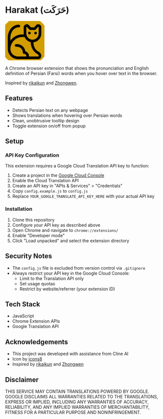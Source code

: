 # Harakat (حَرَکَت) 

<img src="assets/icons/icon128.png" width="128" height="128" />

A Chrome browser extension that shows the pronunciation and English definition of Persian (Farsi) words when you hover over text in the browser.

Inspired by [rikaikun](https://chromewebstore.google.com/detail/rikaikun/jipdnfibhldikgcjhfnomkfpcebammhp) and [Zhongwen](https://chromewebstore.google.com/detail/zhongwen-chinese-english/kkmlkkjojmombglmlpbpapmhcaljjkde).

## Features

- Detects Persian text on any webpage
- Shows translations when hovering over Persian words
- Clean, unobtrusive tooltip design
- Toggle extension on/off from popup

## Setup

### API Key Configuration

This extension requires a Google Cloud Translation API key to function:

1. Create a project in the [Google Cloud Console](https://console.cloud.google.com/)
2. Enable the Cloud Translation API
3. Create an API key in "APIs & Services" > "Credentials"
4. Copy `config.example.js` to `config.js`
5. Replace `YOUR_GOOGLE_TRANSLATE_API_KEY_HERE` with your actual API key

### Installation

1. Clone this repository
2. Configure your API key as described above
3. Open Chrome and navigate to `chrome://extensions/`
4. Enable "Developer mode"
5. Click "Load unpacked" and select the extension directory

## Security Notes

- The `config.js` file is excluded from version control via `.gitignore`
- Always restrict your API key in the Google Cloud Console:
  - Limit to the Translation API only
  - Set usage quotas
  - Restrict by website/referrer (your extension ID)

## Tech Stack

- JavaScript
- Chrome Extension APIs
- Google Translation API

## Acknowledgements

- This project was developed with assistance from Cline AI
- Icon by [icons8](https://icons8.com/)
- Inspired by [rikaikun](https://chromewebstore.google.com/detail/rikaikun/jipdnfibhldikgcjhfnomkfpcebammhp) and [Zhongwen](https://chromewebstore.google.com/detail/zhongwen-chinese-english/kkmlkkjojmombglmlpbpapmhcaljjkde)

## Disclaimer

THIS SERVICE MAY CONTAIN TRANSLATIONS POWERED BY GOOGLE. GOOGLE DISCLAIMS ALL WARRANTIES RELATED TO THE TRANSLATIONS, EXPRESS OR IMPLIED, INCLUDING ANY WARRANTIES OF ACCURACY, RELIABILITY, AND ANY IMPLIED WARRANTIES OF MERCHANTABILITY, FITNESS FOR A PARTICULAR PURPOSE AND NONINFRINGEMENT.